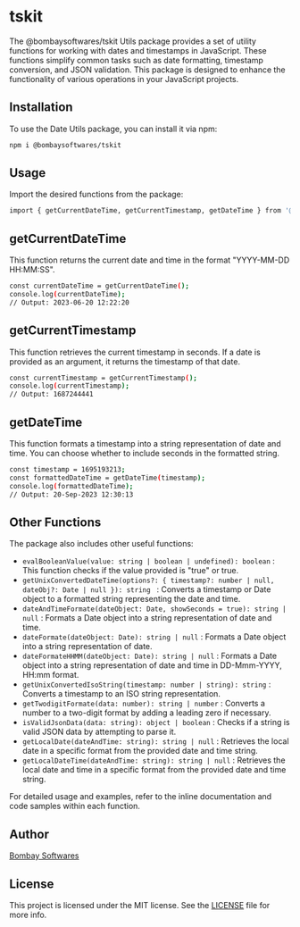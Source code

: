 # tskit

The @bombaysoftwares/tskit Utils package provides a set of utility functions for working with dates and timestamps in JavaScript. These functions simplify common tasks such as date formatting, timestamp conversion, and JSON validation. This package is designed to enhance the functionality of various operations in your JavaScript projects.

## Installation

To use the Date Utils package, you can install it via npm:

```bash
npm i @bombaysoftwares/tskit
```

## Usage

Import the desired functions from the package:

```bash
import { getCurrentDateTime, getCurrentTimestamp, getDateTime } from '@bombaysoftwares/tskit';
```

## getCurrentDateTime

This function returns the current date and time in the format "YYYY-MM-DD HH:MM:SS".

```bash
const currentDateTime = getCurrentDateTime();
console.log(currentDateTime);
// Output: 2023-06-20 12:22:20
```

## getCurrentTimestamp

This function retrieves the current timestamp in seconds. If a date is provided as an argument, it returns the timestamp of that date.

```bash
const currentTimestamp = getCurrentTimestamp();
console.log(currentTimestamp);
// Output: 1687244441
```

## getDateTime

This function formats a timestamp into a string representation of date and time. You can choose whether to include seconds in the formatted string.

```bash
const timestamp = 1695193213;
const formattedDateTime = getDateTime(timestamp);
console.log(formattedDateTime);
// Output: 20-Sep-2023 12:30:13
```
## Other Functions

The package also includes other useful functions:

- `evalBooleanValue(value: string | boolean | undefined): boolean` : This function checks if the value provided is "true" or true.
- `getUnixConvertedDateTime(options?: { timestamp?: number | null, dateObj?: Date | null }): string ` : Converts a timestamp or Date object to a formatted string representing the date and time.
- `dateAndTimeFormate(dateObject: Date, showSeconds = true): string | null` : Formats a Date object into a string representation of date and time.
- `dateFormate(dateObject: Date): string | null` : Formats a Date object into a string representation of date.
- `dateFormateHHMM(dateObject: Date): string | null` : Formats a Date object into a string representation of date and time in DD-Mmm-YYYY, HH:mm format.
- `getUnixConvertedIsoString(timestamp: number | string): string` :  Converts a timestamp to an ISO string representation.
- `getTwodigitFormate(data: number): string | number` : Converts a number to a two-digit format by adding a leading zero if necessary.
- `isValidJsonData(data: string): object | boolean` : Checks if a string is valid JSON data by attempting to parse it.
- `getLocalDate(dateAndTime: string): string | null` : Retrieves the local date in a specific format from the provided date and time string.
- `getLocalDateTime(dateAndTime: string): string | null` : Retrieves the local date and time in a specific format from the provided date and time string.


For detailed usage and examples, refer to the inline documentation and code samples within each function.

## Author

[Bombay Softwares](https://www.bombaysoftwares.com/)

## License

This project is licensed under the MIT license. See the [LICENSE](LICENSE) file for more info.